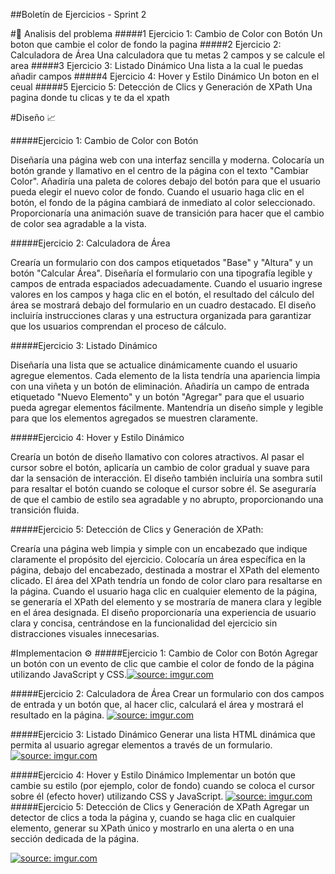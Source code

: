 ##Boletín de Ejercicios - Sprint 2

#🔎 Analisis del problema
#####1 Ejercicio 1: Cambio de Color con Botón
Un boton que cambie el color de fondo la pagina
#####2 Ejercicio 2: Calculadora de Área
Una calculadora que tu metas 2 campos y se calcule el area
#####3 Ejercicio 3: Listado Dinámico
Una lista a la cual le puedas añadir campos 
#####4 Ejercicio 4: Hover y Estilo Dinámico
Un boton en el ceual 
#####5 Ejercicio 5: Detección de Clics y Generación de XPath
Una pagina donde tu clicas y te da el xpath


#Diseño 📈

#####Ejercicio 1: Cambio de Color con Botón

Diseñaría una página web con una interfaz sencilla y moderna.
Colocaría un botón grande y llamativo en el centro de la página con el texto "Cambiar Color".
Añadiría una paleta de colores debajo del botón para que el usuario pueda elegir el nuevo color de fondo.
Cuando el usuario haga clic en el botón, el fondo de la página cambiará de inmediato al color seleccionado.
Proporcionaría una animación suave de transición para 
hacer que el cambio de color sea agradable a la vista.

#####Ejercicio 2: Calculadora de Área

Crearía un formulario con dos campos etiquetados "Base" y "Altura" y un botón "Calcular Área".
Diseñaría el formulario con una tipografía legible y campos de entrada espaciados adecuadamente.
Cuando el usuario ingrese valores en los campos y haga clic en el botón, el resultado del cálculo del área se mostrará debajo del formulario en un cuadro destacado.
El diseño incluiría instrucciones claras y una estructura organizada para garantizar que los usuarios comprendan el proceso de cálculo.

#####Ejercicio 3: Listado Dinámico

Diseñaría una lista que se actualice dinámicamente cuando el usuario agregue elementos.
Cada elemento de la lista tendría una apariencia limpia con una viñeta y un botón de eliminación.
Añadiría un campo de entrada etiquetado "Nuevo Elemento" y un botón "Agregar" para que el usuario pueda agregar elementos fácilmente.
Mantendría un diseño simple y legible para que los elementos agregados se muestren claramente.

#####Ejercicio 4: Hover y Estilo Dinámico

Crearía un botón de diseño llamativo con colores atractivos.
Al pasar el cursor sobre el botón, aplicaría un cambio de color gradual y suave para dar la sensación de interacción.
El diseño también incluiría una sombra sutil para resaltar el botón cuando se coloque el cursor sobre él.
Se aseguraría de que el cambio de estilo sea agradable y no abrupto, proporcionando una transición fluida.

#####Ejercicio 5: Detección de Clics y Generación de XPath:

Crearía una página web limpia y simple con un encabezado que indique claramente el propósito del ejercicio.
Colocaría un área específica en la página, debajo del encabezado, destinada a mostrar el XPath del elemento clicado.
El área del XPath tendría un fondo de color claro para resaltarse en la página.
Cuando el usuario haga clic en cualquier elemento de la página, se generaría el XPath del elemento y se mostraría de manera clara y legible en el área designada.
El diseño proporcionaría una experiencia de usuario clara y concisa, centrándose en la funcionalidad del ejercicio sin distracciones visuales innecesarias. 

#Implementacion ⚙️
#####Ejercicio 1: Cambio de Color con Botón
Agregar un botón con un evento de clic que cambie el color de fondo de la página utilizando JavaScript y CSS.<a href="https://imgur.com/izSHJ4l"><img src="https://i.imgur.com/izSHJ4l.gif" title="source: imgur.com" /></a>

#####Ejercicio 2: Calculadora de Área
Crear un formulario con dos campos de entrada y un botón que, al hacer clic, calculará el área y mostrará el resultado en la página.
<a href="https://imgur.com/qizNuii"><img src="https://i.imgur.com/qizNuii.gif" title="source: imgur.com" /></a>

#####Ejercicio 3: Listado Dinámico
Generar una lista HTML dinámica que permita al usuario agregar elementos a través de un formulario.
<a href="https://imgur.com/SWxy5go"><img src="https://i.imgur.com/SWxy5go.gif" title="source: imgur.com" /></a>

#####Ejercicio 4: Hover y Estilo Dinámico
Implementar un botón que cambie su estilo (por ejemplo, color de fondo) cuando se coloca el cursor sobre él (efecto hover) utilizando CSS y JavaScript.
<a href="https://imgur.com/PNc8Z3L"><img src="https://i.imgur.com/PNc8Z3L.gif" title="source: imgur.com" /></a>
#####Ejercicio 5: Detección de Clics y Generación de XPath
Agregar un detector de clics a toda la página y, cuando se haga clic en cualquier elemento, generar su XPath único y mostrarlo en una alerta o en una sección dedicada de la página.

<a href="https://imgur.com/Y2cPW8F"><img src="https://i.imgur.com/Y2cPW8F.gif" title="source: imgur.com" /></a>